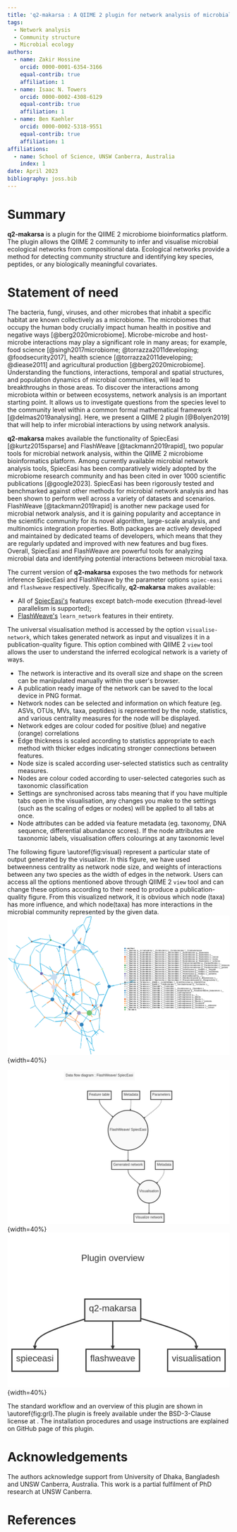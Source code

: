 ```yaml
---
title: 'q2-makarsa : A QIIME 2 plugin for network analysis of microbial data'
tags:
  - Network analysis
  - Community structure
  - Microbial ecology
authors:
  - name: Zakir Hossine
    orcid: 0000-0001-6354-3166
    equal-contrib: true
    affiliation: 1
  - name: Isaac N. Towers
    orcid: 0000-0002-4308-6129
    equal-contrib: true
    affiliation: 1
  - name: Ben Kaehler
    orcid: 0000-0002-5318-9551 
    equal-contrib: true 
    affiliation: 1
affiliations:
  - name: School of Science, UNSW Canberra, Australia
    index: 1
date: April 2023
bibliography: joss.bib
---
```


# Summary

**q2-makarsa** is a plugin for the QIIME 2 microbiome bioinformatics platform.
The plugin allows the QIIME 2 community to infer and visualise microbial
ecological networks from compositional data. Ecological networks provide a
method for detecting community structure and identifying key species, peptides,
or any biologically meaningful covariates.

# Statement of need

The bacteria, fungi, viruses, and other microbes that inhabit a specific
habitat are known collectively as a microbiome. The microbiomes that occupy the
human body crucially impact human health in positive and negative ways
[@berg2020microbiome]. Microbe-microbe and host-microbe interactions may play a
significant role in many areas; for example, food science
[@singh2017microbiome; @torrazza2011developing; @foodsecurity2017], health
science [@torrazza2011developing; @diease2011] and agricultural production
[@berg2020microbiome]. Understanding the functions, interactions, temporal and
spatial structures, and population dynamics of microbial communities, will lead
to breakthroughs in those areas. To discover the interactions among microbiota
within or between ecosystems, network analysis is an important starting point.
It allows us to investigate questions from the species level to the community
level within a common formal mathematical framework [@delmas2019analysing].
Here, we present a QIIME 2 plugin [@Bolyen2019] that will help to infer
microbial interactions by using network analysis.

**q2-makarsa** makes available the functionality of SpiecEasi
[@kurtz2015sparse] and FlashWeave [@tackmann2019rapid], two popular tools for
microbial network analysis, within the QIIME 2 microbiome bioinformatics
platform. Among currently available microbial network analysis tools, SpiecEasi
has been comparatively widely adopted by the microbiome research community and
has been cited in over 1000 scientific publications [@google2023]. SpiecEasi
has been rigorously tested and benchmarked against other methods for microbial
network analysis and has been shown to perform well across a variety of
datasets and scenarios. FlashWeave [@tackmann2019rapid] is another new package
used for microbial network analysis, and it is gaining popularity and
acceptance in the scientific community for its novel algorithm, large-scale
analysis, and multinomics integration properties. Both packages are actively
developed and maintained by dedicated teams of developers, which means that
they are regularly updated and improved with new features and bug fixes.
Overall, SpiecEasi and FlashWeave are powerful tools for analyzing microbial
data and identifying potential interactions between microbial taxa.

The current version of **q2-makarsa** exposes the two methods for network
inference SpiecEasi and FlashWeave by the parameter options `spiec-easi` and
`flashweave` respectively. Specifically, **q2-makarsa** makes available: 

* All of [SpiecEasi's](https://github.com/zdk123/SpiecEasi) features except
  batch-mode execution (thread-level parallelism is supported);
* [FlashWeave's](https://github.com/meringlab/FlashWeave.jl) `learn_network`
  features in their entirety. 

The universal visualisation method is accessed by the option
`visualise-network`, which takes generated network as input and
visualizes it in a publication-quality figure. This option combined with
QIIME 2 `view` tool allows the user to understand the inferred ecological 
network is a variety of ways.

* The network is interactive and its overall size and shape on the screen can
  be manipulated manually within the user's browser.
* A publication ready image of the network can be saved to the local device in
  PNG format.
* Network nodes can be selected and information on which feature (eg. ASVs,
  OTUs, MVs, taxa, peptides)  is represented by the node, statistics, and
  various centrality measures for the node will be displayed.
* Network edges are colour coded for positive (blue) and negative (orange)
  correlations
* Edge thickness is scaled according to statistics appropriate to each method
  with thicker edges indicating stronger connections between features.
* Node size is scaled according user-selected statistics such as centrality
  measures.
* Nodes are colour coded according to user-selected categories such as
  taxonomic classification
* Settings are synchronised across tabs meaning that if you have multiple tabs
  open in the visualisation, any changes you make to the settings (such as the
  scaling of edges or nodes) will be applied to all tabs at once.
* Node attributes can be added via feature metadata (eg. taxonomy, DNA
  sequence, differential abundance scores). If the node attributes are
  taxonomic labels, visualisation offers colourings at any taxonomic level

The following figure \autoref{fig:visual} represent a particular state of output
generated by the visualizer. In this figure, we have used betweenness centrality as network
node size, and weights of interactions between any two species as the width of edges in the network.
Users can access all the options mentioned above through QIIME 2 `view` tool and can change these
options according to their need to produce a publication-quality figure.
From this visualized network, it is obvious which node (taxa) has more influence, and which node(taxa)
has more interactions in the microbial community represented by the given data.
![Visualization.\label{fig:visual}](visualize_net.png){width=40%}


![Data_flow_diagram.\label{fig:grl}](Data_flow_diagram.png){width=40%}  
![Overview.\label{fig:grl}](overview.png){width=40%}

The standard workflow and an overview of this plugin are shown in
\autoref{fig:grl}.The plugin is freely available under the BSD-3-Clause license at
[](https://github.com/BenKaehler/makarsa). The installation procedures and usage 
instructions are explained on GitHub page of this plugin[](https://github.com/BenKaehler/makarsa).



# Acknowledgements

The authors acknowledge support from University of Dhaka, Bangladesh and UNSW
Canberra, Australia. This work is a partial fulfilment of PhD research at
UNSW Canberra.

# References

